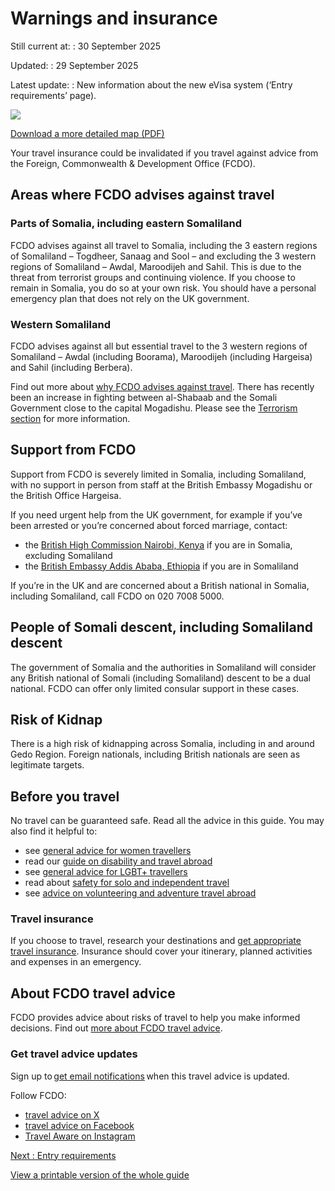 # Warnings and insurance

Still current at:
:   30 September 2025

Updated:
:   29 September 2025

Latest update:
:   New information about the new eVisa system (‘Entry requirements’ page).

![](https://assets.publishing.service.gov.uk/media/61a63d6be90e07044b1ef4b5/s.jpg)


[Download a more detailed map (PDF)](https://assets.publishing.service.gov.uk/media/61a63edcd3bf7f055d72d675/FCDO__TA__035_-_Somalia_Travel_Advice_Ed2__1_.pdf)

Your travel insurance could be invalidated if you travel against advice from the Foreign, Commonwealth & Development Office (FCDO).

## Areas where FCDO advises against travel

### Parts of Somalia, including eastern Somaliland

FCDO advises against all travel to Somalia, including the 3 eastern regions of Somaliland – Togdheer, Sanaag and Sool – and excluding the 3 western regions of Somaliland – Awdal, Maroodijeh and Sahil. This is due to the threat from terrorist groups and continuing violence. If you choose to remain in Somalia, you do so at your own risk. You should have a personal emergency plan that does not rely on the UK government.

### Western Somaliland

FCDO advises against all but essential travel to the 3 western regions of Somaliland – Awdal (including Boorama), Maroodijeh (including Hargeisa) and Sahil (including Berbera).

Find out more about [why FCDO advises against travel](https://www.gov.uk/foreign-travel-advice/somalia/regional-risks). There has recently been an increase in fighting between al-Shabaab and the Somali Government close to the capital Mogadishu. Please see the [Terrorism section](https://www.gov.uk/foreign-travel-advice/somalia/safety-and-security) for more information.

## Support from FCDO

Support from FCDO is severely limited in Somalia, including Somaliland, with no support in person from staff at the British Embassy Mogadishu or the British Office Hargeisa.

If you need urgent help from the UK government, for example if you’ve been arrested or you’re concerned about forced marriage, contact:

* the [British High Commission Nairobi, Kenya](https://www.gov.uk/government/world/organisations/british-high-commission-nairobi) if you are in Somalia, excluding Somaliland
* the [British Embassy Addis Ababa, Ethiopia](https://www.gov.uk/world/organisations/british-embassy-addis-ababa) if you are in Somaliland

If you’re in the UK and are concerned about a British national in Somalia, including Somaliland, call FCDO on 020 7008 5000.

## People of Somali descent, including Somaliland descent

The government of Somalia and the authorities in Somaliland will consider any British national of Somali (including Somaliland) descent to be a dual national. FCDO can offer only limited consular support in these cases.

## Risk of Kidnap

There is a high risk of kidnapping across Somalia, including in and around Gedo Region. Foreign nationals, including British nationals are seen as legitimate targets.

## Before you travel

No travel can be guaranteed safe. Read all the advice in this guide. You may also find it helpful to:

* see [general advice for women travellers](https://www.gov.uk/guidance/advice-for-women-travelling-abroad)
* read our [guide on disability and travel abroad](https://www.gov.uk/government/publications/disabled-travellers)
* see [general advice for LGBT+ travellers](https://www.gov.uk/guidance/lesbian-gay-bisexual-and-transgender-foreign-travel-advice)
* read about [safety for solo and independent travel](https://www.gov.uk/guidance/solo-and-independent-travel)
* see [advice on volunteering and adventure travel abroad](https://www.gov.uk/guidance/safer-adventure-travel-and-volunteering-overseas)

### Travel insurance

If you choose to travel, research your destinations and [get appropriate travel insurance](https://www.gov.uk/guidance/foreign-travel-insurance). Insurance should cover your itinerary, planned activities and expenses in an emergency.

## About FCDO travel advice

FCDO provides advice about risks of travel to help you make informed decisions. Find out [more about FCDO travel advice](https://www.gov.uk/guidance/about-foreign-commonwealth-development-office-travel-advice).

### Get travel advice updates

Sign up to [get email notifications](https://www.gov.uk/foreign-travel-advice/somalia/email-signup) when this travel advice is updated.

Follow FCDO:

* [travel advice on X](https://x.com/fcdotravelgovuk)
* [travel advice on Facebook](https://www.facebook.com/FCDOTravel/)
* [Travel Aware on Instagram](https://www.instagram.com/accounts/login/?next=https%3A%2F%2Fwww.instagram.com%2Ftravelaware%2F&is_from_rle)

[Next
:
Entry requirements](/foreign-travel-advice/somalia/entry-requirements)

[View a printable version of the whole guide](/foreign-travel-advice/somalia/print)